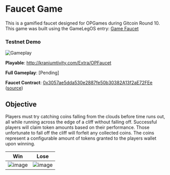 # Faucet Game
This is a gamified faucet designed for OPGames during Gitcoin Round 10.
This game was built using the GameLegOS entry: [Game Faucet](https://github.com/kilogold/gr10-OP_GameLegOS) 

### Testnet Demo
![Gameplay](https://user-images.githubusercontent.com/1028926/124869560-3d267e80-df76-11eb-8797-feaba3af4d30.gif)

**Playable**: http://kraniumtivity.com/Extra/OPFaucet

**Full Gameplay**: [Pending]

**Faucet Contract**: [0x3057ae5dda530e2887fe50b30382A13f2aE72FEe](https://testnet.bscscan.com/address/0x3057ae5dda530e2887fe50b30382A13f2aE72FEe) ([source](Brownie/contracts/Faucet.sol))

## Objective
Players must try catching coins falling from the clouds before time runs out, all while running across the edge of a cliff without falling off. Successful players will claim token amounts based on their performance. Those unfortunate to fall off the cliff will forfeit any collected coins. The coins represent a configurable amount of tokens granted to the players wallet upon winning.

| Win | Lose |
|--|--|
| ![image](https://user-images.githubusercontent.com/1028926/124542344-17fc0980-ddd8-11eb-8c61-4fae1678a824.png) | ![image](https://user-images.githubusercontent.com/1028926/124542488-509be300-ddd8-11eb-9526-f7013bfa7b88.png)
